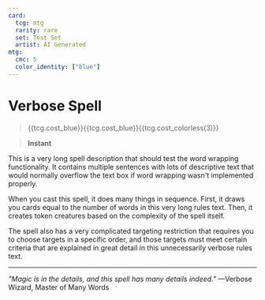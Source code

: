 ```yaml
---
card:
  tcg: mtg
  rarity: rare
  set: Test Set
  artist: AI Generated
mtg:
  cmc: 5
  color_identity: ["blue"]
---
```


# Verbose Spell
> {{tcg.cost_blue}}{{tcg.cost_blue}}{{tcg.cost_colorless(3)}}

> **Instant**

This is a very long spell description that should test the word wrapping functionality. It contains multiple sentences with lots of descriptive text that would normally overflow the text box if word wrapping wasn't implemented properly.

When you cast this spell, it does many things in sequence. First, it draws you cards equal to the number of words in this very long rules text. Then, it creates token creatures based on the complexity of the spell itself.

The spell also has a very complicated targeting restriction that requires you to choose targets in a specific order, and those targets must meet certain criteria that are explained in great detail in this unnecessarily verbose rules text.

-----
*"Magic is in the details, and this spell has many details indeed."* —Verbose Wizard, Master of Many Words